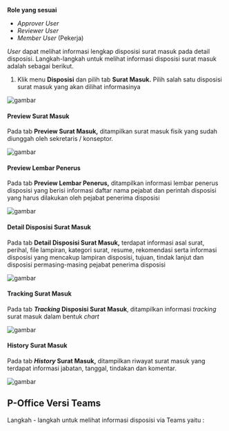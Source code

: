 **Role yang sesuai**

- *Approver User*
- *Reviewer User*
- *Member User* (Pekerja) 

_User_ dapat melihat informasi lengkap disposisi surat masuk pada detail disposisi. Langkah-langkah untuk melihat informasi disposisi surat masuk adalah sebagai berikut.

1.    Klik menu **Disposisi** dan pilih tab **Surat Masuk.** Pilih salah satu disposisi surat masuk yang akan dilihat informasinya

![gambar](SC_SuratMasuk/SM38.png)


#### **Preview Surat Masuk**


Pada tab **Preview Surat Masuk,** ditampilkan surat masuk fisik yang sudah diunggah oleh sekretaris / konseptor.

![gambar](SC_SuratMasuk/SM39.png)

#### **Preview Lembar Penerus**


Pada tab **Preview Lembar Penerus,** ditampilkan informasi lembar penerus disposisi yang berisi informasi daftar nama pejabat dan perintah disposisi yang harus dilakukan oleh pejabat penerima disposisi

![gambar](SC_SuratMasuk/SM40.png)

#### **Detail Disposisi Surat Masuk**


Pada tab **Detail Disposisi Surat Masuk,** terdapat informasi asal surat, perihal, file lampiran, kategori surat, resume, rekomendasi serta informasi disposisi yang mencakup lampiran disposisi, tujuan, tindak lanjut dan disposisi permasing-masing pejabat penerima disposisi

![gambar](SC_SuratMasuk/SM41.png)

#### **Tracking Surat Masuk**


Pada tab **_Tracking_ Disposisi Surat Masuk**, ditampilkan informasi _tracking_ surat masuk dalam bentuk _chart_

![gambar](SC_SuratMasuk/SM42.png)

#### **History Surat Masuk**

Pada tab **_History_ Surat Masuk,** ditampilkan riwayat surat masuk yang terdapat informasi jabatan, tanggal, tindakan dan komentar.

![gambar](SC_SuratMasuk/SM43.png)


## **P-Office Versi Teams**

Langkah - langkah untuk melihat informasi disposisi via Teams yaitu :
